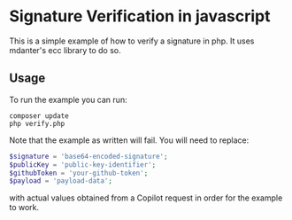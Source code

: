 # Signature Verification in javascript

This is a simple example of how to verify a signature in php. It uses mdanter's ecc library to do so.

## Usage

To run the example you can run:

```
composer update
php verify.php
```

Note that the example as written will fail. You will need to replace:

```php
$signature = 'base64-encoded-signature';
$publicKey = 'public-key-identifier';
$githubToken = 'your-github-token';
$payload = 'payload-data';
```

with actual values obtained from a Copilot request in order for the example to work. 